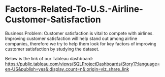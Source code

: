 # Factors-Related-To-U.S.-Airline-Customer-Satisfaction

Business Problem: Customer satisfaction is vital to compete with airlines. Improving customer satisfaction will help stand out among airline companies, therefore we try to help them look for key factors of improving customer satisfaction by studying the dataset.


Below is the link of our Tableau dashboard:
https://public.tableau.com/views/SQLProjectDashboards/Story1?:language=en-US&publish=yes&:display_count=n&:origin=viz_share_link
